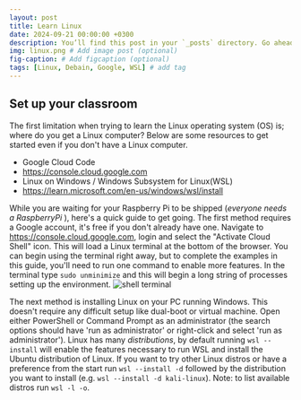 ```yaml
---
layout: post
title: Learn Linux
date: 2024-09-21 00:00:00 +0300
description: You’ll find this post in your `_posts` directory. Go ahead and edit it and re-build the site to see your changes. # Add post description (optional)
img: linux.png # Add image post (optional)
fig-caption: # Add figcaption (optional)
tags: [Linux, Debain, Google, WSL] # add tag
---
```


## Set up your classroom

The first limitation when trying to learn the Linux operating system (OS) is; where do you get a Linux computer? Below are some resources to get started even if you don't have a Linux computer. 

* Google Cloud Code
* https://console.cloud.google.com
* Linux on Windows / Windows Subsystem for Linux(WSL)
* https://learn.microsoft.com/en-us/windows/wsl/install

While you are waiting for your Raspberry Pi to be shipped (<i>everyone needs a RaspberryPi</i> ), here's a quick guide to get going. The first method requires a Google account, it's free if you don't already have one. Navigate to https://console.cloud.google.com, login and select the "Activate Cloud Shell" icon. This will load a Linux terminal at the bottom of the browser. You can begin using the terminal right away, but to complete the examples in this guide, you'll need to run one command to enable more features. In the terminal type `sudo unminimize` and this will begin a long string of processes setting up the environment.
 ![shell terminal]({{site.baseurl}}/assets/img/google-shell.jpg)

The next method is installing Linux on your PC running Windows. This doesn't require any difficult setup like dual-boot or virtual machine. Open either PowerShell or Command Prompt as an administrator (the search options should have 'run as administrator' or right-click and select 'run as administrator'). Linux has many <i>distributions</i>, by default running `wsl --install` will enable the features necessary to run WSL and install the Ubuntu distribution of Linux. If you want to try other Linux distros or have a preference from the start run `wsl --install -d` followed by the distribution you want to install (e.g. `wsl --install -d kali-linux`). Note: to list available distros run `wsl -l -o`.
